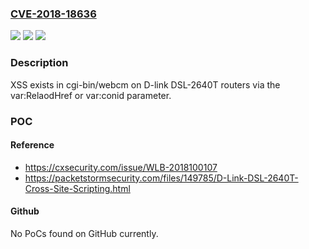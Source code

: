 ### [CVE-2018-18636](https://cve.mitre.org/cgi-bin/cvename.cgi?name=CVE-2018-18636)
![](https://img.shields.io/static/v1?label=Product&message=n%2Fa&color=blue)
![](https://img.shields.io/static/v1?label=Version&message=n%2Fa&color=blue)
![](https://img.shields.io/static/v1?label=Vulnerability&message=n%2Fa&color=brighgreen)

### Description

XSS exists in cgi-bin/webcm on D-link DSL-2640T routers via the var:RelaodHref or var:conid parameter.

### POC

#### Reference
- https://cxsecurity.com/issue/WLB-2018100107
- https://packetstormsecurity.com/files/149785/D-Link-DSL-2640T-Cross-Site-Scripting.html

#### Github
No PoCs found on GitHub currently.

